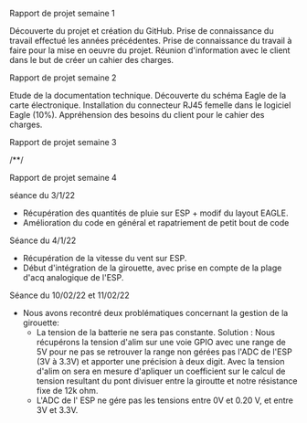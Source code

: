 Rapport de projet semaine 1

Découverte du projet et création du GitHub. Prise de connaissance du travail effectué les années précédentes. Prise de connaissance du travail à faire pour la mise en oeuvre du projet. Réunion d'information avec le client dans le but de créer un cahier des charges.

Rapport de projet semaine 2

Etude de la documentation technique. Découverte du schéma Eagle de la carte électronique. Installation du connecteur RJ45 femelle dans le logiciel Eagle (10%). Appréhension des besoins du client pour le cahier des charges.

Rapport de projet semaine 3

/**/

Rapport de projet semaine 4

séance du 3/1/22
- Récupération des quantités de pluie sur ESP + modif du layout EAGLE.
- Amélioration du code en général et rapatriement de petit bout de code 

Séance du 4/1/22
- Récupération de la vitesse du vent sur ESP.
- Début d'intégration de la girouette, avec prise en compte de la plage d'acq analogique de l'ESP.

Séance du 10/02/22 et 11/02/22
- Nous avons recontré deux problématiques concernant la gestion de la girouette:
  - La tension de la batterie ne sera pas constante.
  Solution : Nous récupérons la tension d'alim sur une voie GPIO avec une range de 5V pour ne pas se retrouver la range non gérées pas l'ADC de l'ESP (3V à 3.3V) et                  apporter une précision à deux digit. Avec la tension d'alim on sera en mesure d'apliquer un coefficient sur le calcul de tension resultant du pont divisuer              entre la giroutte et notre résistance fixe de 12k ohm.
  - L'ADC de l' ESP ne gére pas les tensions entre 0V et 0.20 V, et entre 3V et 3.3V.
